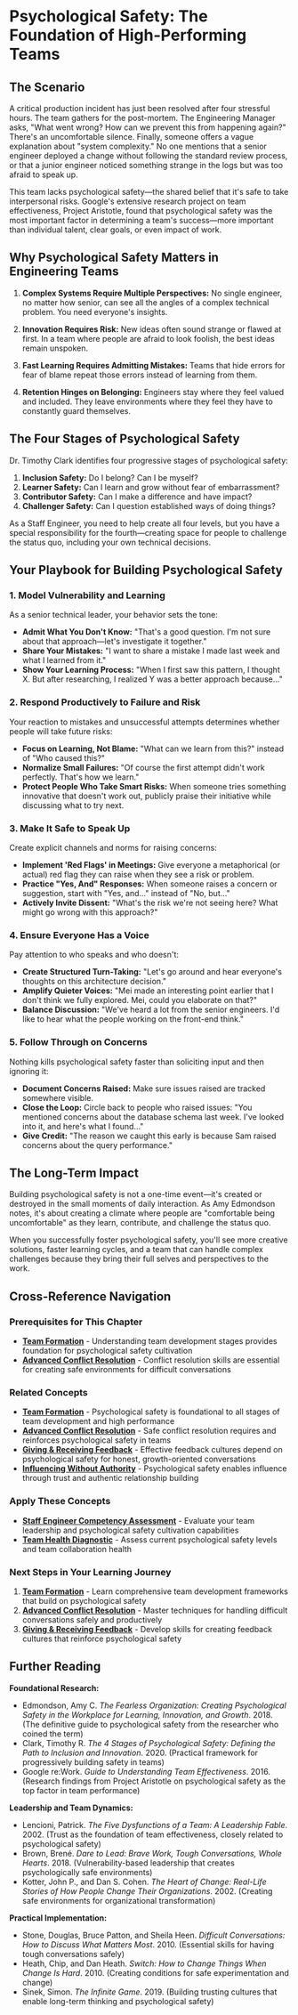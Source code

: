 # Psychological Safety: The Foundation of High-Performing Teams

## The Scenario

A critical production incident has just been resolved after four stressful hours. The team gathers for the post-mortem. The Engineering Manager asks, "What went wrong? How can we prevent this from happening again?" There's an uncomfortable silence. Finally, someone offers a vague explanation about "system complexity." No one mentions that a senior engineer deployed a change without following the standard review process, or that a junior engineer noticed something strange in the logs but was too afraid to speak up.

This team lacks psychological safety—the shared belief that it's safe to take interpersonal risks. Google's extensive research project on team effectiveness, Project Aristotle, found that psychological safety was the most important factor in determining a team's success—more important than individual talent, clear goals, or even impact of work.

## Why Psychological Safety Matters in Engineering Teams

1. **Complex Systems Require Multiple Perspectives:** No single engineer, no matter how senior, can see all the angles of a complex technical problem. You need everyone's insights.

2. **Innovation Requires Risk:** New ideas often sound strange or flawed at first. In a team where people are afraid to look foolish, the best ideas remain unspoken.

3. **Fast Learning Requires Admitting Mistakes:** Teams that hide errors for fear of blame repeat those errors instead of learning from them.

4. **Retention Hinges on Belonging:** Engineers stay where they feel valued and included. They leave environments where they feel they have to constantly guard themselves.

## The Four Stages of Psychological Safety

Dr. Timothy Clark identifies four progressive stages of psychological safety:

1. **Inclusion Safety:** Do I belong? Can I be myself?
2. **Learner Safety:** Can I learn and grow without fear of embarrassment?
3. **Contributor Safety:** Can I make a difference and have impact?
4. **Challenger Safety:** Can I question established ways of doing things?

As a Staff Engineer, you need to help create all four levels, but you have a special responsibility for the fourth—creating space for people to challenge the status quo, including your own technical decisions.

## Your Playbook for Building Psychological Safety

### 1. Model Vulnerability and Learning

As a senior technical leader, your behavior sets the tone:

- **Admit What You Don't Know:** "That's a good question. I'm not sure about that approach—let's investigate it together."
- **Share Your Mistakes:** "I want to share a mistake I made last week and what I learned from it."
- **Show Your Learning Process:** "When I first saw this pattern, I thought X. But after researching, I realized Y was a better approach because..."

### 2. Respond Productively to Failure and Risk

Your reaction to mistakes and unsuccessful attempts determines whether people will take future risks:

- **Focus on Learning, Not Blame:** "What can we learn from this?" instead of "Who caused this?"
- **Normalize Small Failures:** "Of course the first attempt didn't work perfectly. That's how we learn."
- **Protect People Who Take Smart Risks:** When someone tries something innovative that doesn't work out, publicly praise their initiative while discussing what to try next.

### 3. Make It Safe to Speak Up

Create explicit channels and norms for raising concerns:

- **Implement 'Red Flags' in Meetings:** Give everyone a metaphorical (or actual) red flag they can raise when they see a risk or problem.
- **Practice "Yes, And" Responses:** When someone raises a concern or suggestion, start with "Yes, and..." instead of "No, but..."
- **Actively Invite Dissent:** "What's the risk we're not seeing here? What might go wrong with this approach?"

### 4. Ensure Everyone Has a Voice

Pay attention to who speaks and who doesn't:

- **Create Structured Turn-Taking:** "Let's go around and hear everyone's thoughts on this architecture decision."
- **Amplify Quieter Voices:** "Mei made an interesting point earlier that I don't think we fully explored. Mei, could you elaborate on that?"
- **Balance Discussion:** "We've heard a lot from the senior engineers. I'd like to hear what the people working on the front-end think."

### 5. Follow Through on Concerns

Nothing kills psychological safety faster than soliciting input and then ignoring it:

- **Document Concerns Raised:** Make sure issues raised are tracked somewhere visible.
- **Close the Loop:** Circle back to people who raised issues: "You mentioned concerns about the database schema last week. I've looked into it, and here's what I found..."
- **Give Credit:** "The reason we caught this early is because Sam raised concerns about the query performance."

## The Long-Term Impact

Building psychological safety is not a one-time event—it's created or destroyed in the small moments of daily interaction. As Amy Edmondson notes, it's about creating a climate where people are "comfortable being uncomfortable" as they learn, contribute, and challenge the status quo.

When you successfully foster psychological safety, you'll see more creative solutions, faster learning cycles, and a team that can handle complex challenges because they bring their full selves and perspectives to the work.

## Cross-Reference Navigation

### Prerequisites for This Chapter

- **[Team Formation](team-formation.md)** - Understanding team development stages provides foundation for psychological safety cultivation
- **[Advanced Conflict Resolution](../leadership/advanced-conflict-resolution.md)** - Conflict resolution skills are essential for creating safe environments for difficult conversations

### Related Concepts

- **[Team Formation](team-formation.md)** - Psychological safety is foundational to all stages of team development and high performance
- **[Advanced Conflict Resolution](../leadership/advanced-conflict-resolution.md)** - Safe conflict resolution requires and reinforces psychological safety in teams
- **[Giving & Receiving Feedback](../leadership/giving-receiving-feedback.md)** - Effective feedback cultures depend on psychological safety for honest, growth-oriented conversations
- **[Influencing Without Authority](../leadership/influencing-without-authority.md)** - Psychological safety enables influence through trust and authentic relationship building

### Apply These Concepts

- **[Staff Engineer Competency Assessment](../../appendix/tools/staff-engineer-competency-assessment.md)** - Evaluate your team leadership and psychological safety cultivation capabilities
- **[Team Health Diagnostic](../../appendix/tools/team-health-diagnostic.md)** - Assess current psychological safety levels and team collaboration health

### Next Steps in Your Learning Journey

1. **[Team Formation](team-formation.md)** - Learn comprehensive team development frameworks that build on psychological safety
2. **[Advanced Conflict Resolution](../leadership/advanced-conflict-resolution.md)** - Master techniques for handling difficult conversations safely and productively
3. **[Giving & Receiving Feedback](../leadership/giving-receiving-feedback.md)** - Develop skills for creating feedback cultures that reinforce psychological safety

## Further Reading

**Foundational Research:**

- Edmondson, Amy C. _The Fearless Organization: Creating Psychological Safety in the Workplace for Learning, Innovation, and Growth_. 2018. (The definitive guide to psychological safety from the researcher who coined the term)
- Clark, Timothy R. _The 4 Stages of Psychological Safety: Defining the Path to Inclusion and Innovation_. 2020. (Practical framework for progressively building safety in teams)
- Google re:Work. _Guide to Understanding Team Effectiveness_. 2016. (Research findings from Project Aristotle on psychological safety as the top factor in team performance)

**Leadership and Team Dynamics:**

- Lencioni, Patrick. _The Five Dysfunctions of a Team: A Leadership Fable_. 2002. (Trust as the foundation of team effectiveness, closely related to psychological safety)
- Brown, Brené. _Dare to Lead: Brave Work, Tough Conversations, Whole Hearts_. 2018. (Vulnerability-based leadership that creates psychologically safe environments)
- Kotter, John P., and Dan S. Cohen. _The Heart of Change: Real-Life Stories of How People Change Their Organizations_. 2002. (Creating safe environments for organizational transformation)

**Practical Implementation:**

- Stone, Douglas, Bruce Patton, and Sheila Heen. _Difficult Conversations: How to Discuss What Matters Most_. 2010. (Essential skills for having tough conversations safely)
- Heath, Chip, and Dan Heath. _Switch: How to Change Things When Change Is Hard_. 2010. (Creating conditions for safe experimentation and change)
- Sinek, Simon. _The Infinite Game_. 2019. (Building trusting cultures that enable long-term thinking and psychological safety)
